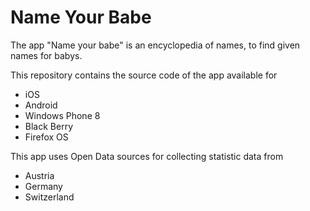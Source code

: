 Name Your Babe
==============

The app "Name your babe" is an encyclopedia of names, to find given names for babys.

This repository contains the source code of the app available for
- iOS
- Android
- Windows Phone 8
- Black Berry
- Firefox OS

This app uses Open Data sources for collecting statistic data from
- Austria
- Germany
- Switzerland
